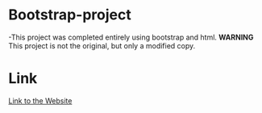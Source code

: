 # Bootstrap-project
-This project was completed entirely using bootstrap and html. __WARNING__ This project is not the original, but only a modified copy.
# Link
[Link to the Website](link)  
